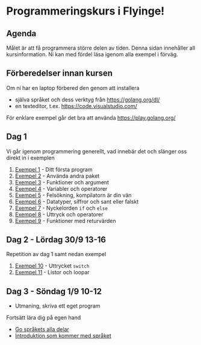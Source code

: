 # Programmeringskurs i Flyinge!

## Agenda

Målet är att få programmera större delen av tiden. Denna sidan
innehåller all kursinformation. Ni kan med fördel läsa igenom alla exempel
i förväg.

## Förberedelser innan kursen

Om ni har en laptop förbered den genom att installera

- själva språket och dess verktyg från https://golang.org/dl/
- en texteditor, t.ex. https://code.visualstudio.com/

För enklare exempel går det bra att använda https://play.golang.org/

## Dag 1

Vi går igenom programmering generellt, vad innebär det och slänger oss direkt in i exemplen

1. [Exempel 1](./exempel/1/README.md#exempel-1) - Ditt första program
1. [Exempel 2](./exempel/2/README.md#exempel-2) - Använda andra paket
1. [Exempel 3](./exempel/3/README.md#exempel-3) - Funktioner och argument
1. [Exempel 4](./exempel/4/README.md#exempel-4) - Variabler och operatorer
1. [Exempel 5](./exempel/5/README.md#exempel-5) - Felsökning, kompilatorn är din vän
1. [Exempel 6](./exempel/6/README.md#exempel-6) - Datatyper, siffror och sant eller falskt
1. [Exempel 7](./exempel/7/README.md#exempel-7) - Nyckelorden `if` och `else`
1. [Exempel 8](./exempel/8/README.md#exempel-8) - Uttryck och operatorer
1. [Exempel 9](./exempel/9/README.md#exempel-9) - Funktioner med returvärden

## Dag 2 - Lördag 30/9 13-16

Repetition av dag 1 samt nedan exempel

1. [Exempel 10](./exempel/10/README.md#exempel-10) - Uttrycket `switch`
1. [Exempel 11](./exempel/11/README.md#exempel-11) - Listor och loopar

## Dag 3 - Söndag 1/9 10-12

+ Utmaning, skriva ett eget program


Fortsätt lära dig på egen hand

- [Go språkets alla delar](https://golang.org/ref/spec)
- [Introduktion som kommer med språket](https://tour.golang.org/welcome/1)
